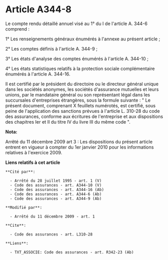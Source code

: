 # Article A344-8

Le compte rendu détaillé annuel visé au 1° du I de l'article A. 344-6 comprend : 

1° Les renseignements généraux énumérés à l'annexe au présent article ; 

2° Les comptes définis à l'article A. 344-9 ; 

3° Les états d'analyse des comptes énumérés à l'article A. 344-10 ; 

4° Les états statistiques relatifs à la protection sociale complémentaire énumérés à l'article A. 344-16. 

Il est certifié par le président du directoire ou le directeur général unique dans les sociétés anonymes, les sociétés
d'assurance mutuelles et leurs unions, par le mandataire général ou son représentant légal dans les succursales d'entreprises
étrangères, sous la formule suivante : " Le présent document, comprenant X feuillets numérotés, est certifié, sous peine de
l'application des sanctions prévues à l'article L. 310-28 du code des assurances, conforme aux écritures de l'entreprise et
aux dispositions des chapitres Ier et II du titre IV du livre III du même code ".

**Nota:**

Arrêté du 11 décembre 2009 art 3 : Les dispositions du présent article entrent en vigueur à compter du 1er janvier 2010 pour
les informations relatives à l'exercice 2009.

**Liens relatifs à cet article**

	**Cité par**:

	  - Arrêté du 28 juillet 1995 - art. 1 (V)
	  - Code des assurances - art. A344-10 (V)
	  - Code des assurances - art. A344-16 (Ab)
	  - Code des assurances - art. A344-6 (Ab)
	  - Code des assurances - art. A344-9 (Ab)

	**Modifié par**:

	  - Arrêté du 11 décembre 2009 - art. 1

	**Cite**:

	  - Code des assurances - art. L310-28

	**Liens**:

	  - TXT_ASSOCIE: Code des assurances - art. R342-23 (Ab)
